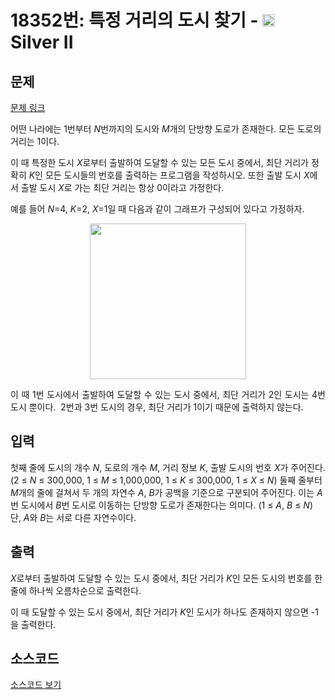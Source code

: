 # 18352번: 특정 거리의 도시 찾기 - <img src="https://static.solved.ac/tier_small/9.svg" style="height:20px" /> Silver II

<!-- performance -->

<!-- 문제 제출 후 깃허브에 푸시를 했을 때 제출한 코드의 성능이 입력될 공간입니다.-->

<!-- end -->

## 문제

[문제 링크](https://boj.kr/18352)

<p>어떤 나라에는 1번부터 <em>N</em>번까지의 도시와&nbsp;<em>M</em>개의 단방향 도로가 존재한다. 모든 도로의 거리는 1이다.</p>

<p>이 때 특정한 도시 <em>X</em>로부터 출발하여 도달할 수 있는 모든 도시 중에서, 최단 거리가 정확히 <em>K</em>인 모든 도시들의 번호를 출력하는 프로그램을 작성하시오.&nbsp;또한 출발 도시 <em>X</em>에서 출발 도시 <em>X</em>로 가는 최단 거리는&nbsp;항상 0이라고 가정한다.</p>

<p>예를 들어 <em>N</em>=4, <em>K</em>=2, <em>X</em>=1일 때 다음과 같이 그래프가 구성되어 있다고 가정하자.</p>

<p style="text-align: center;"><img alt="" src="https://upload.acmicpc.net/a5e311d7-7ce4-4638-88a5-3665fb4459e5/-/preview/" style="height: 249px; width: 250px;"></p>

<p style="text-align: justify;">이 때 1번 도시에서 출발하여 도달할 수 있는 도시 중에서, 최단 거리가 2인 도시는 4번 도시 뿐이다. &nbsp;2번과 3번 도시의 경우, 최단 거리가 1이기 때문에 출력하지 않는다.</p>

## 입력

<p>첫째 줄에 도시의 개수 <em>N</em>,&nbsp;도로의 개수 <em>M</em>, 거리 정보 <em>K</em>, 출발 도시의 번호 <em>X</em>가 주어진다. (2 ≤&nbsp;<em>N&nbsp;</em>≤ 300,000, 1 ≤&nbsp;<em>M&nbsp;</em>≤ 1,000,000, 1 ≤&nbsp;<em>K&nbsp;</em>≤ 300,000, 1 ≤&nbsp;<em>X&nbsp;</em>≤&nbsp;<em>N</em>) 둘째 줄부터 <em>M</em>개의 줄에 걸쳐서 두 개의 자연수 <em>A</em>, <em>B</em>가 공백을 기준으로 구분되어 주어진다. 이는 <em>A</em>번 도시에서 <em>B</em>번 도시로 이동하는 단방향 도로가 존재한다는 의미다. (1 ≤&nbsp;<em>A</em>, <em>B&nbsp;</em>≤&nbsp;<em>N</em>) 단, <em>A</em>와 <em>B</em>는 서로 다른 자연수이다.</p>

## 출력

<p><em>X</em>로부터 출발하여 도달할 수 있는 도시 중에서, 최단 거리가 <em>K</em>인 모든 도시의 번호를 한 줄에 하나씩 오름차순으로 출력한다.</p>

<p>이 때 도달할 수 있는 도시 중에서, 최단 거리가 <em>K</em>인 도시가 하나도 존재하지 않으면 -1을 출력한다.</p>

## 소스코드

[소스코드 보기](특정%20거리의%20도시%20찾기.js)